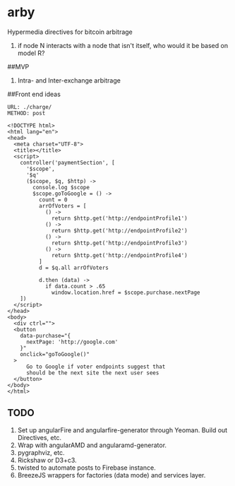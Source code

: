 # arby

Hypermedia directives for bitcoin arbitrage

1. if node N interacts with a node that isn't itself, who would it be based on
model R?

##MVP

1. Intra- and Inter-exchange arbitrage

##Front end ideas

    URL: ./charge/
    METHOD: post

    <!DOCTYPE html>
    <html lang="en">
    <head>
      <meta charset="UTF-8">
      <title></title>
      <script>
        controller('paymentSection', [
          '$scope',
          '$q'
          ($scope, $q, $http) ->
            console.log $scope
            $scope.goToGoogle = () ->
              count = 0
              arrOfVoters = [
                () ->
                  return $http.get('http://endpointProfile1')
                () ->
                  return $http.get('http://endpointProfile2')
                () ->
                  return $http.get('http://endpointProfile3')
                () ->
                  return $http.get('http://endpointProfile4')
              ]
              d = $q.all arrOfVoters

              d.then (data) ->
                if data.count > .65
                  window.location.href = $scope.purchase.nextPage
        ])
      </script>
    </head>
    <body>
      <div ctrl="">
      <button
        data-purchase="{
          nextPage: 'http://google.com'
        }"
        onclick="goToGoogle()"
      >
          Go to Google if voter endpoints suggest that
          should be the next site the next user sees
      </button>
    </body>
    </html>

## TODO

1. Set up angularFire and angularfire-generator through Yeoman.
   Build out Directives, etc.
2. Wrap with angularAMD and angularamd-generator.
3. pygraphviz, etc.
4. Rickshaw or D3+c3.
5. twisted to automate posts to Firebase instance.
6. BreezeJS wrappers for factories (data mode) and services layer.

